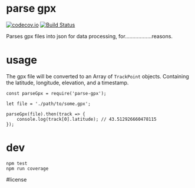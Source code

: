# parse gpx

[![codecov.io](https://codecov.io/github/dmamills/bones/coverage.svg?branch=master)](https://codecov.io/github/dmamills/bones?branch=master) [![Build Status](https://secure.travis-ci.org/dmamills/bones.png)](http://travis-ci.org/dmamills/bones)

Parses gpx files into json for data processing, for..................reasons.

# usage

The gpx file will be converted to an Array of `TrackPoint` objects. Containing the latitude, longitude, elevation, and a timestamp.

```
const parseGpx = require('parse-gpx');

let file = './path/to/some.gpx';

parseGpx(file).then(track => {
    console.log(track[0].latitude); // 43.512926660478115
});
```

# dev

```
npm test
npm run coverage
```

#license
